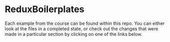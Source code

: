 # ReduxBoilerplates

Each example from the course can be found within this repo. You can either look at the files in a completed state, or check out the changes that were made in a particular section by clicking on one of the links below.
